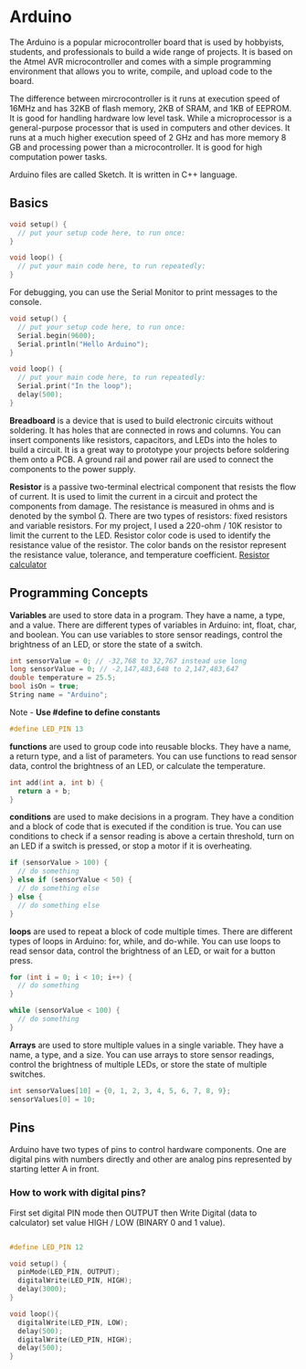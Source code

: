 # Arduino

The Arduino is a popular microcontroller board that is used by hobbyists, students, and professionals to build a wide range of projects. It is based on the Atmel AVR microcontroller and comes with a simple programming environment that allows you to write, compile, and upload code to the board.

The difference between mircrocontroller is it runs at execution speed of 16MHz and has 32KB of flash memory, 2KB of SRAM, and 1KB of EEPROM. It is good for handling hardware low level task. While a microprocessor is a general-purpose processor that is used in computers and other devices. It runs at a much higher execution speed of 2 GHz and has more memory 8 GB and processing power than a microcontroller. It is good for high computation power tasks.

Arduino files are called Sketch. It is written in C++ language.

## Basics

```c
void setup() {
  // put your setup code here, to run once:
}

void loop() {
  // put your main code here, to run repeatedly:
}
```

For debugging, you can use the Serial Monitor to print messages to the console.

```c
void setup() {
  // put your setup code here, to run once:
  Serial.begin(9600);
  Serial.println("Hello Arduino");
}

void loop() {
  // put your main code here, to run repeatedly:
  Serial.print("In the loop");
  delay(500);
}
```

**Breadboard** is a device that is used to build electronic circuits without soldering. It has holes that are connected in rows and columns. You can insert components like resistors, capacitors, and LEDs into the holes to build a circuit. It is a great way to prototype your projects before soldering them onto a PCB. A ground rail and power rail are used to connect the components to the power supply.

**Resistor** is a passive two-terminal electrical component that resists the flow of current. It is used to limit the current in a circuit and protect the components from damage. The resistance is measured in ohms and is denoted by the symbol Ω. There are two types of resistors: fixed resistors and variable resistors. For my project, I used a 220-ohm / 10K resistor to limit the current to the LED. Resistor color code is used to identify the resistance value of the resistor. The color bands on the resistor represent the resistance value, tolerance, and temperature coefficient. [Resistor calculator](https://www.calculator.net/resistor-calculator.html)

## Programming Concepts

**Variables** are used to store data in a program. They have a name, a type, and a value. There are different types of variables in Arduino: int, float, char, and boolean. You can use variables to store sensor readings, control the brightness of an LED, or store the state of a switch.

```c
int sensorValue = 0; // -32,768 to 32,767 instead use long
long sensorValue = 0; // -2,147,483,648 to 2,147,483,647
double temperature = 25.5;
bool isOn = true; 
String name = "Arduino";
```

Note - **Use #define to define constants**

```c  
#define LED_PIN 13
```

**functions** are used to group code into reusable blocks. They have a name, a return type, and a list of parameters. You can use functions to read sensor data, control the brightness of an LED, or calculate the temperature.

```c  
int add(int a, int b) {
  return a + b;
}
```

**conditions** are used to make decisions in a program. They have a condition and a block of code that is executed if the condition is true. You can use conditions to check if a sensor reading is above a certain threshold, turn on an LED if a switch is pressed, or stop a motor if it is overheating.

```c
if (sensorValue > 100) {
  // do something
} else if (sensorValue < 50) {
  // do something else
} else {
  // do something else
}
```

**loops** are used to repeat a block of code multiple times. There are different types of loops in Arduino: for, while, and do-while. You can use loops to read sensor data, control the brightness of an LED, or wait for a button press.

```c
for (int i = 0; i < 10; i++) {
  // do something
}

while (sensorValue < 100) {
  // do something
}
```

**Arrays** are used to store multiple values in a single variable. They have a name, a type, and a size. You can use arrays to store sensor readings, control the brightness of multiple LEDs, or store the state of multiple switches.

```c
int sensorValues[10] = {0, 1, 2, 3, 4, 5, 6, 7, 8, 9};
sensorValues[0] = 10;
```

## Pins

Arduino have two types of pins to control hardware components. One are digital pins with numbers directly and other are analog pins represented by starting letter A in front.

### How to work with digital pins?

First set digital PIN mode then OUTPUT then Write Digital (data to calculator) set value HIGH / LOW (BINARY 0 and 1 value).

```c

#define LED_PIN 12

void setup() {
  pinMode(LED_PIN, OUTPUT);
  digitalWrite(LED_PIN, HIGH);
  delay(3000);
}

void loop(){
  digitalWrite(LED_PIN, LOW);
  delay(500);
  digitalWrite(LED_PIN, HIGH);
  delay(500);
}
```